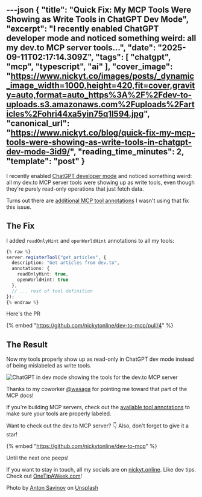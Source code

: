 ---json
{
  "title": "Quick Fix: My MCP Tools Were Showing as Write Tools in ChatGPT Dev Mode",
  "excerpt": "I recently enabled ChatGPT developer mode and noticed something weird: all my dev.to MCP server tools...",
  "date": "2025-09-11T02:17:14.309Z",
  "tags": [
    "chatgpt",
    "mcp",
    "typescript",
    "ai"
  ],
  "cover_image": "https://www.nickyt.co/images/posts/_dynamic_image_width=1000,height=420,fit=cover,gravity=auto,format=auto_https%3A%2F%2Fdev-to-uploads.s3.amazonaws.com%2Fuploads%2Farticles%2Fohri44xa5yin75q1l594.jpg",
  "canonical_url": "https://www.nickyt.co/blog/quick-fix-my-mcp-tools-were-showing-as-write-tools-in-chatgpt-dev-mode-3id9/",
  "reading_time_minutes": 2,
  "template": "post"
}
---

I recently enabled [ChatGPT developer mode](https://platform.openai.com/docs/guides/developer-mode) and noticed something weird: all my dev.to MCP server tools were showing up as write tools, even though they're purely read-only operations that just fetch data.

Turns out there are [additional MCP tool annotations](https://modelcontextprotocol.io/docs/concepts/tools#available-tool-annotations) I wasn't using that fix this issue.

## The Fix

I added `readOnlyHint` and `openWorldHint` annotations to all my tools:

```typescript
{% raw %}
server.registerTool("get_articles", {
  description: "Get articles from dev.to",
  annotations: {
    readOnlyHint: true,
    openWorldHint: true
  },
  // ... rest of tool definition
});
{% endraw %}
```

Here's the PR

{% embed "https://github.com/nickytonline/dev-to-mcp/pull/4" %}

## The Result

Now my tools properly show up as read-only in ChatGPT dev mode instead of being mislabeled as write tools.

![ChatGPT in dev mode showing the tools for the dev.to MCP server](https://www.nickyt.co/images/posts/_uploads_articles_n9odbdd7dntgkw035t2u.png)

Thanks to my coworker [@wasaga](https://github.com/wasaga) for pointing me toward that part of the MCP docs!

If you're building MCP servers, check out the [available tool annotations](https://modelcontextprotocol.io/docs/concepts/tools#available-tool-annotations) to make sure your tools are properly labeled.

Want to check out the dev.to MCP server? 👇 Also, don't forget to give it a star!

{% embed "https://github.com/nickytonline/dev-to-mcp" %}

Until the next one peeps!

If you want to stay in touch, all my socials are on [nickyt.online](https://nickyt.online). Like dev tips. Check out [OneTipAWeek.com](https://OneTipAWeek.com)!

Photo by <a href="https://unsplash.com/@tonchik?utm_content=creditCopyText&utm_medium=referral&utm_source=unsplash">Anton Savinov</a> on <a href="https://unsplash.com/photos/a-bunch-of-tools-hanging-up-on-a-wall-2Qlj2Gaft7w?utm_content=creditCopyText&utm_medium=referral&utm_source=unsplash">Unsplash</a>
